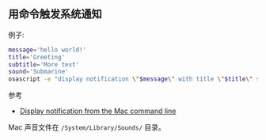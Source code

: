 ## 用命令触发系统通知

例子:

```sh
message='hello world!'
title='Greeting'
subtitle='More text'
sound='Submarine'
osascript -e "display notification \"$message\" with title \"$title\" subtitle \"$subtitle\" sound name \"$sound\""
```

参考

- [Display notification from the Mac command line](https://code-maven.com/display-notification-from-the-mac-command-line)

Mac 声音文件在 `/System/Library/Sounds/` 目录。
